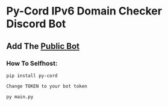 # **Py-Cord IPv6 Domain Checker Discord Bot**
## Add The [Public Bot](https://discord.com/api/oauth2/authorize?client_id=1064581716779470889&permissions=2147486720&scope=bot)
### How To Selfhost:
```
pip install py-cord
```
```
Change TOKEN to your bot token
```
```
py main.py
```

